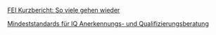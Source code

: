 [FEI Kurzbericht: So viele gehen wieder](https://ebbberlin1-my.sharepoint.com/personal/nb236_ebbberlin1_onmicrosoft_com/_layouts/15/onedrive.aspx?ga=1&id=%2Fpersonal%2Fnb236%5Febbberlin1%5Fonmicrosoft%5Fcom%2FDocuments%2FIQ%20Cloud%2F04%5FFachstelle%20Einwanderung%20und%20Integration%2F03%5FPublikationen%2FFEI%5FKurzbericht%5F2023%2D02%5FAbwanderung%2Epdf&parent=%2Fpersonal%2Fnb236%5Febbberlin1%5Fonmicrosoft%5Fcom%2FDocuments%2FIQ%20Cloud%2F04%5FFachstelle%20Einwanderung%20und%20Integration%2F03%5FPublikationen)

[Mindeststandards für IQ Anerkennungs- und Qualifizierungsberatung](https://ebbberlin1-my.sharepoint.com/personal/nb236_ebbberlin1_onmicrosoft_com/_layouts/15/onedrive.aspx?ga=1&id=%2Fpersonal%2Fnb236%5Febbberlin1%5Fonmicrosoft%5Fcom%2FDocuments%2FIQ%20Cloud%2F02%5FFachstelle%20Anerkennung%20und%20Qualifizierung%2F01%5FMaterialien%20f%C3%BCr%20die%20Beratung%2F01%5FMindeststandards%20IQ%20AQB%2FFSAQ%5FMindeststandards%20AQB%5F2023%2Epdf&parent=%2Fpersonal%2Fnb236%5Febbberlin1%5Fonmicrosoft%5Fcom%2FDocuments%2FIQ%20Cloud%2F02%5FFachstelle%20Anerkennung%20und%20Qualifizierung%2F01%5FMaterialien%20f%C3%BCr%20die%20Beratung%2F01%5FMindeststandards%20IQ%20AQB)
